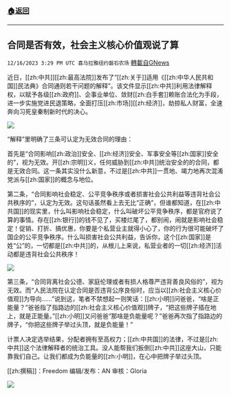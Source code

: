 ###  [:house:返回](README.md)
---


## 合同是否有效，社会主义核心价值观说了算
`12/16/2023 3:29 PM UTC 喜马拉雅纽约磐石农场` [轉載自GNews](https://gnews.org/articles/2117789)

近日，[[zh:中共]][[zh:最高法院]]发布了“[[zh:关于]]适用《[[zh:中华人民共和国]]民法典》合同通则若干问题的解释”。该文件显示[[zh:中共]]利用法律解释权，以赋予各级[[zh:政府]]、企事业单位、敛财[[zh:白手套]]赖账合法化为手段，进一步实施党进民退策略，全面打压[[zh:市场]][[zh:经济]]，劫掠私人财富，全速奔向习死皇秦制新时代的决心。

![](https://i.imgur.com/LCdnURi.png)

“解释”里明确了三条可认定为无效合同的理由：

首先是“合同影响[[zh:政治]]安全、[[zh:经济]]安全、军事安全等[[zh:国家]]安全的”，视为无效。开[[zh:宗明]]义，任何威胁到[[zh:中共]]统治安全的的合同，都是无效合同。这一条其实没什么新意，不过是[[zh:中共]]一贯地、竭力地再次混淆党派与[[zh:国家]]的概念与地位。

第二条，“合同影响社会稳定、公平竞争秩序或者损害社会公共利益等违背社会公共秩序的”，认定为无效。这句话虽然看上去无比“正确”，但谁都知道，在[[zh:中共国]]的现实里，什么叫影响社会稳定，什么叫破坏公平竞争秩序，都是官府说了算的事情。存在[[zh:银行]]的钱不见了，买楼烂尾了，都别闹，闹就是影响社会稳定！促销、打折、搞优惠，你要是个私营业主就得小心了，你的行为很可能破坏了国企的公平竞争秩序。什么叫损害社会公共利益，告诉你，这个[[zh:国家]]是姓“公”的，一切都是[[zh:中共]]的，从根儿上来说，私营业者的一切[[zh:经济]]活动都是违背社会公共秩序！

![](https://i.imgur.com/9gnrQ1o.jpg)

第三条，“合同背离社会公德、家庭伦理或者有损人格尊严违背善良风俗的”，视为无效。而“人民法院在认定合同是否违背公序良俗时，应当以[[zh:社会主义核心价值观]]为导向……”说到这，笔者不禁想起一则笑话：[[zh:小明]]问爸爸，“啥是正能量？”爸爸指了指路边的[[zh:社会主义核心价值观]]牌子，“把这些牌子插在地上，就是正能量。”[[zh:小明]]又问爸爸“那啥是负能量呢？”爸爸再次指了指路边的牌子，“你把这些牌子举过头顶，就是负能量！”

计票人决定选举结果，分配者拥有至高权力；[[zh:中共国]]的法律，不过是[[zh:中共]]这个法律解释者的统治工具。没人能帮我们扳倒[[zh:中共]]这座大山，只能靠我们自己。让我们都成为负能量的[[zh:小明]]，在心中把牌子举过头顶。

[[zh:撰稿]]：Freedom
编辑/发布：AN
审核：Gloria

![](https://i.imgur.com/nErN4v8.jpg)

